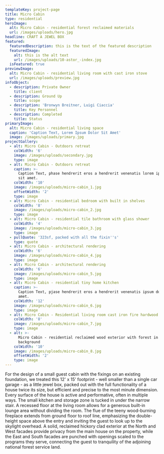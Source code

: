 ```yaml
---
templateKey: project-page
title: Micro Cabin
type: residential
heroImage:
  alt: Micro Cabin - residential forest reclaimed materials
  url: /images/uploads/hero.jpg
headline: CRAFT A JEWEL BOX
featured:
  featuredDescription: this is the text of the featured description
  featuredImage:
    alt: this is the alt text
    url: /images/uploads/10-astor_-index.jpg
  isFeatured: true
previewImage:
  alt: Micro Cabin - residential living room with cast iron stove
  url: /images/uploads/preview.jpg
infoObject:
  - description: Private Owner
    title: client
  - description: Ground Up
    title: scope
  - description: 'Bronwyn Breitner, Luigi Ciaccia'
    title: Key Personnel
  - description: Completed
    title: Status
primaryImage:
  alt: Micro Cabin - residential living space
  caption: 'Caption Text, Lorem Ipsum Dolor Sit Amet'
  image: /images/uploads/primary.jpg
projectGallery:
  - alt: Micro Cabin - Outdoors retreat
    colWidth: '6'
    image: /images/uploads/secondary.jpg
    type: image
  - alt: Micro Cabin - Outdoors retreat
    caption: >-
      Caption Text, phase hendrerit eros a hendrerit venenatis lorem ipsum dolor
      sit amet.
    colWidth: '10'
    image: /images/uploads/micro-cabin_1.jpg
    offsetWidth: '2'
    type: image
  - alt: Micro Cabin - residential bedroom with built in shelves
    colWidth: '8'
    image: /images/uploads/micro-cabin_2.jpg
    type: image
  - alt: Micro Cabin - residential tile bathroom with glass shower
    colWidth: '4'
    image: /images/uploads/micro-cabin_3.jpg
    type: image
  - pullQuote: '323sf, packed with all the fixin''s'
    type: quote
  - alt: Micro Cabin - architectural rendering
    colWidth: '6'
    image: /images/uploads/micro-cabin_4.jpg
    type: image
  - alt: Micro Cabin - architectural rendering
    colWidth: '6'
    image: /images/uploads/micro-cabin_5.jpg
    type: image
  - alt: Micro Cabin - residential tiny home kitchen
    caption: >-
      Caption Text, pjase hendrerit eros a hendrerit venenatis ipsum dolor sit
      amet.
    colWidth: '12'
    image: /images/uploads/micro-cabin_6.jpg
    type: image
  - alt: Micro Cabin - Residential living room cast iron fire hardwood
    colWidth: '8'
    image: /images/uploads/micro-cabin_7.jpg
    type: image
  - alt: >-
      Micro Cabin - residential reclaimed wood exterior with forest in the
      background
    colWidth: '10'
    image: /images/uploads/micro-cabin_8.jpg
    offsetWidth: '2'
    type: image
---
```

For the design of a small guest cabin with the fixings on an existing foundation, we treated this 12' x 15' footprint - well smaller than a single car garage - as a little jewel box, packed out with the full functionality of a house twice its size, but efficient and precise to the most minute dimension. Every surface of the house is active and performative, often in multiple ways. The small kitchen and storage zone is tucked in under the narrow stair. A recessed floor at the living room allows for a generous built-in lounge area without dividing the room. The flue of the teeny wood-burning fireplace extends from ground floor to roof line, emphasizing the double-height space above the entry and inviting the guest to look up to the skylight overhead. A solid, reclaimed hickory clad exterior at the North and West facades provide privacy from the main house on the property, while the East and South facades are punched with openings scaled to the programs they serve, connecting the guest to tranquility of the adjoining national forest service land.
